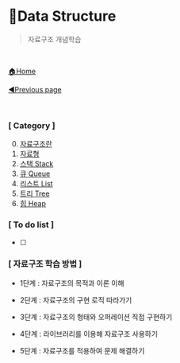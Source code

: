 # 💾Data Structure

> 자료구조 개념학습

<br>

[🏠Home](https://github.com/batboy118/Study_Note)

[◀Previous page ](../)

<br>

### [ Category ]

0. [자료구조란](00.자료구조란.md)
1. [자료형](00.자료형.md)
2. [스택 Stack](02.스택_Stack.md)
3. [큐 Queue](03.큐_Queue.md)
4. [리스트 List](04.리스트_List.md)
5. [트리 Tree](05.트리_Tree.md)
6. [힙 Heap](06.힙_Heap.md)



### [ To do list ]

- [ ]



### [ 자료구조 학습 방법 ]

- 1단계 : 자료구조의 목적과 이론 이해

- 2단계 : 자료구조의 구현 로직 따라가기

- 3단계 : 자료구조의 형태와 오퍼레이션 직접 구현하기

- 4단계 : 라이브러리를 이용해 자료구조 사용하기
- 5단계 : 자료구조를 적용하여 문제 해결하기
